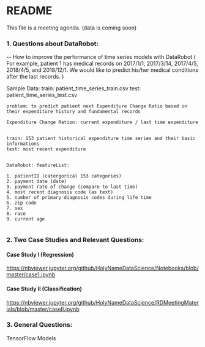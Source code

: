 
# README

This file is a meeting agenda. (data is coming soon)



### 1. Questions about DataRobot:

-- How to improve the performance of time series models with DataRobot
( For example, patient 1 has medical records on 2017/1/1, 2017/3/14, 2017/4/5, 2018/4/5, and 2018/12/1. We would like to predict his/her medical conditions after the last records. )

Sample Data: 
train: patient_time_series_train.csv
test: patient_time_series_test.csv


```
problem: to predict patient next Expenditure Change Ratio based on their expenditure history and fundamental records

Expenditure Change Ration: current expenditure / last time expenditure


train: 153 patient historical expenditure time series and their basic informations
test: most recent expenditure


DataRobot: featureList:

1. patientID (catergorical 153 categories)
2. payment date (date)
3. payment rate of change (compare to last time)
4. most recent diagnosis code (as text)
5. number of primary diagnosis codes during life time
6. zip code
7. sex
8. race
9. current age


```


### 2. Two Case Studies and Relevant Questions:


#### Case Study I (Regression)

https://nbviewer.jupyter.org/github/HolyNameDataScience/Notebooks/blob/master/case1.ipynb


#### Case Study II (Classification)

https://nbviewer.jupyter.org/github/HolyNameDataScience/RDMeetingMaterials/blob/master/caseII.ipynb

### 3. General Questions:

TensorFlow Models


